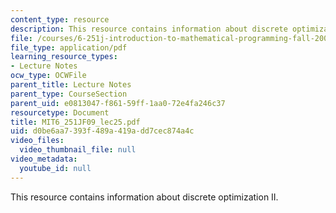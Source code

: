 ```yaml
---
content_type: resource
description: This resource contains information about discrete optimization II.
file: /courses/6-251j-introduction-to-mathematical-programming-fall-2009/d0be6aa7393f489a419add7cec874a4c_MIT6_251JF09_lec25.pdf
file_type: application/pdf
learning_resource_types:
- Lecture Notes
ocw_type: OCWFile
parent_title: Lecture Notes
parent_type: CourseSection
parent_uid: e0813047-f861-59ff-1aa0-72e4fa246c37
resourcetype: Document
title: MIT6_251JF09_lec25.pdf
uid: d0be6aa7-393f-489a-419a-dd7cec874a4c
video_files:
  video_thumbnail_file: null
video_metadata:
  youtube_id: null
---
```

This resource contains information about discrete optimization II.

